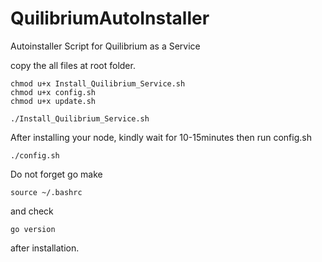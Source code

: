 # QuilibriumAutoInstaller
Autoinstaller Script for Quilibrium as a Service

copy the all files at root folder.

    chmod u+x Install_Quilibrium_Service.sh
    chmod u+x config.sh
    chmod u+x update.sh

    ./Install_Quilibrium_Service.sh
After installing your node, kindly wait for 10-15minutes then run config.sh

    ./config.sh

Do not forget go make 

    source ~/.bashrc 

and check

    go version 

after installation.